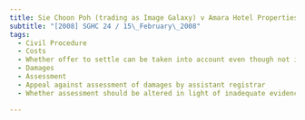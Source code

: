 ```yaml
---
title: Sie Choon Poh (trading as Image Galaxy) v Amara Hotel Properties Pte Ltd 
subtitle: "[2008] SGHC 24 / 15\_February\_2008"
tags:
  - Civil Procedure
  - Costs
  - Whether offer to settle can be taken into account even though not in prescribed form
  - Damages
  - Assessment
  - Appeal against assessment of damages by assistant registrar
  - Whether assessment should be altered in light of inadequate evidence of loss

---
```



